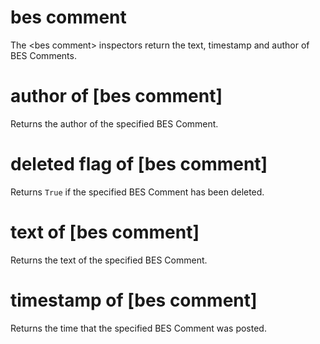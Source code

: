 # bes comment

The &lt;bes comment&gt; inspectors return the text, timestamp and author of BES Comments.

# author of [bes comment]

Returns the author of the specified BES Comment.

# deleted flag of [bes comment]

Returns `True` if the specified BES Comment has been deleted.

# text of [bes comment]

Returns the text of the specified BES Comment.

# timestamp of [bes comment]

Returns the time that the specified BES Comment was posted.

